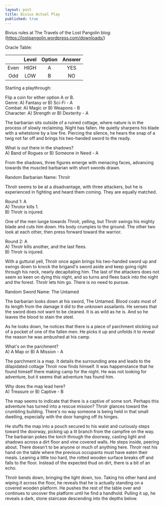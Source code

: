 ```yaml
---
layout: post
title: Bivius Actual Play
published: true
---
```


Bivius rules at The Travels of the Lost Pangolin blog: (https://lostpangolin.wordpress.com/downloads/)

Oracle Table:

|       |Level   |Option   |Answer  |
|:---:|:----:|:-----:|:----:|
|Even	|HIGH  |A 	   |YES   |
|Odd	|LOW	 |B	     |NO    |


Starting a playthrough:
<div class="bluebox">
Flip a coin for either option A or B.<br/>
Genre: A) Fantasy or B) Sci-Fi - A<br/>
Combat: A) Magic or B) Weapons - B<br/>
Character: A) Strength or B) Dexterity - A
</div>

The barbarian sits outside of a ruined cottage, where nature is in the process of slowly reclaiming. Night has fallen. He quietly sharpens his blade with a whetstone by a low fire. Piercing the silence, he hears the snap of a twig not far off and brings his two-handed sword to the ready.

<div class="bluebox">
What is out there in the shadows?<br/>
A) Band of Rogues or B) Someone in Need - A
</div>

From the shadows, three figures emerge with menacing faces, advancing towards the muscled barbarian with short swords drawn.

<div class="bluebox">
Random Barbarian Name: Throlr
</div>

Throlr seems to be at a disadvantage, with three attackers, but he is experienced in fighting and heard them coming. They are equally matched.


<div class="bluebox">
Round 1: A<br/>
A) Throlor kills 1.<br/>
B) Throlr is injured.
</div>

One of the men lunge towards Throlr, yelling, but Throlr swings his mighty blade and cuts him down. His body crumples to the ground. The other two look at each other, then press forward toward the warrior.

<div class="bluebox">
Round 2: A<br/>
A) Throlr kills another, and the last flees.<br/>
B) Throlr is injured.
</div>

With a guttural yell, Throlr once again brings his two-handed sword up and swings down to knock the brigand's sword aside and keep going right through his neck, nearly decapitating him. The last of the attackers does not seem so keen on dying this night, and so turns and flees back into the night and the forest. Throlr lets him go. There is no need to pursue.

<div class="bluebox">
Random Sword Name: The Untamed
</div>

The barbarian looks down at his sword, The Untamed. Blood coats most of its length from the damage it did to the unknown assailants. He senses that the sword does not want to be cleaned. It is as wild as he is. And so he leaves the blood to stain the steel.

As he looks down, he notices that there is a piece of parchment sticking out of a pocket of one of the fallen men. He picks it up and unfolds it to reveal the reason he was ambushed at his camp.

<div class="bluebox">
What's on the parchment?<br/>
A) A Map or B) A Mission - A
</div>

The parchment is a map. It details the surrounding area and leads to the dilapidated cottage Throlr now finds himself. It was happenstance that he found himself there making camp for the night. He was not looking for adventure, but it seems that adventure has found him.

<div class="bluebox">
Why does the map lead here?<br/>
A) Treasure or B) Captive - B
</div>

The map seems to indicate that there is a captive of some sort. Perhaps this adventure has turned into a rescue mission? Throlr glances toward the crumbling building. There's no way someone is being held in that small dwelling, especially with the door hanging off its hinges.

He stuffs the map into a pouch secured to his waist and curiously steps toward the doorway, picking up a lit branch from the campfire on the way. The barbarian pokes the torch through the doorway, casting light and shadows across a dirt floor and vine covered walls. He steps inside, peering about. There doesn't to be anyone or much of anything here. Throlr rest his hand on the table where the previous occupants must have eaten their meals. Leaning a little too hard, the rotted wooden surface breaks off and falls to the floor. Instead of the expected thud on dirt, there is a bit of an echo.

Throlr bends down, bringing the light down, too. Taking his other hand and wiping it across the floor, he reveals that he is actually standing on a covered wooden platform. He pushes the rest of the table over and continues to uncover the platform until he find a handhold. Pulling it up, he reveals a dark, stone staircase descending into the depths below.
